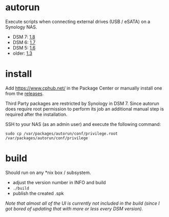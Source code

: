 # autorun
Execute scripts when connecting external drives (USB / eSATA) on a Synology NAS.

* DSM 7: [1.8](releases/tag/v1.8)
* DSM 6: [1.7](releases/tag/v1.7)
* DSM 5: [1.6](releases/tag/v1.7)
* older: [1.3](releases/tag/v1.3)


# install
Add https://www.cphub.net/ in the Package Center or manually install one from the [releases](releases).

Third Party packages are restricted by Synology in DSM 7. Since autorun does require root 
permission to perform its job an additional manual step is required after the installation.

SSH to your NAS (as an admin user) and execute the following command:

```shell
sudo cp /var/packages/autorun/conf/privilege.root /var/packages/autorun/conf/privilege
```


# build
Should run on any *nix box / subsystem.

* adjust the version number in INFO and build
* `./build`
* publish the created .spk

*Note that almost all of the UI is currently not included in the build (since I got bored of updating that with more or less every DSM version).*
